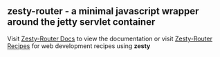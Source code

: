 ## zesty-router - a minimal javascript wrapper around the jetty servlet container

Visit [Zesty-Router Docs](https://zesty-router.readthedocs.io/en/latest/) to view the documentation or
visit [Zesty-Router Recipes](https://practicaldime.org) for web development recipes using **zesty**
